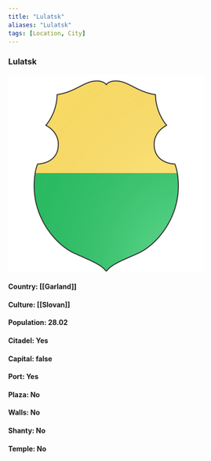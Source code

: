 ```yaml
---
title: "Lulatsk"
aliases: "Lulatsk"
tags: [Location, City]
---
```

### Lulatsk
![](attachment/bff4be64bedfa6b65dc741e89ce64bf0.svg)

#### Country: [[Garland]]

#### Culture: [[Slovan]]

#### Population: 28.02

#### Citadel: Yes

#### Capital: false

#### Port: Yes

#### Plaza: No

#### Walls: No

#### Shanty: No

#### Temple: No

